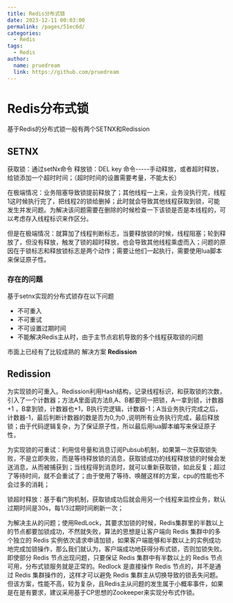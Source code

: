 ```yaml
---
title: Redis分布式锁
date: 2023-12-11 00:03:00
permalink: /pages/51ec6d/
categories:
  - Redis
tags:
  - Redis
author: 
  name: pruedream
  link: https://github.com/pruedream
---
```


# Redis分布式锁

基于Redis的分布式锁一般有两个SETNX和Redission

## SETNX

获取锁：通过setNx命令
释放锁：DEL key 命令-----手动释放，或者超时释放，给锁添加一个超时时间；（超时时间的设置需要考量，不能太长）

在极端情况：业务阻塞导致锁提前释放了；其他线程一上来，业务没执行完，线程1这时候执行完了，把线程2的锁给删掉；此时就会导致其他线程获取到锁，可能发生并发问题。为解决该问题需要在删除的时候检查一下该锁是否是本线程的，可以考虑存入线程标识来作区分。

 

但是在极端情况：就算加了线程判断标志，当要释放锁的时候，线程阻塞；轮到释放了，但没有释放，触发了锁的超时释放，也会导致其他线程乘虚而入；问题的原因在于锁标志和释放锁标志是两个动作；需要让他们一起执行，需要使用lua脚本来保证原子性。

### 存在的问题

基于setnx实现的分布式锁存在以下问题

- 不可重入
- 不可重试
- 不可设置过期时间
- 不能解决Redis主从时，由于主节点宕机导致的多个线程获取锁的问题

市面上已经有了比较成熟的 解决方案 **Redission**

## Redission

为实现锁的可重入。Redission利用Hash结构，记录线程标识，和获取锁的次数，引入了一个计数器；方法A里面调方法B,A、B都要同一把锁，A一拿到锁，计数器+1 ，B拿到锁，计数器也+1，B执行完逻辑，计数器-1；A当业务执行完成之后，计数器-1，最后判断计数器的数是否为0,为0 ,说明所有业务执行完成，最后释放锁；由于代码逻辑复杂，为了保证原子性，所以最后用lua脚本编写来保证原子性，

为实现锁的可重试：利用信号量和消息订阅Pubsub机制，如果第一次获取锁失败，不是立即失败，而是等待释放锁的消息，获取锁成功的线程释放锁的时候会发送消息，从而被捕获到；当线程得到消息时，就可以重新获取锁，如此反复；超过了等待时间，就不会重试了；由于使用了等待、唤醒这样的方案，cpu的性能也不会过多的消耗；

锁超时释放：基于看门狗机制，获取锁成功后就会用另一个线程来监控业务，默认过期时间是30s，每1/3过期时间刷新一次；

为解决主从的问题；使用RedLock，其要求加锁的时候，Redis集群里的半数以上的节点都要加锁成功，不然就失败，算法的思想是让客户端向 Redis 集群中的多个独立的 Redis 实例依次请求申请加锁，如果客户端能够和半数以上的实例成功地完成加锁操作，那么我们就认为，客户端成功地获得分布式锁，否则加锁失败。即使部分 Redis 节点出现问题，只要保证 Redis 集群中有半数以上的 Redis 节点可用，分布式锁服务就是正常的。Redlock 是直接操作 Redis 节点的，并不是通过 Redis 集群操作的，这样才可以避免 Redis 集群主从切换导致的锁丢失问题。但该方案，性能不高，较为复杂，且Redis主从问题的发生属于小概率事件，如果是在是有要求，建议采用基于CP思想的Zookeeper来实现分布式作锁。